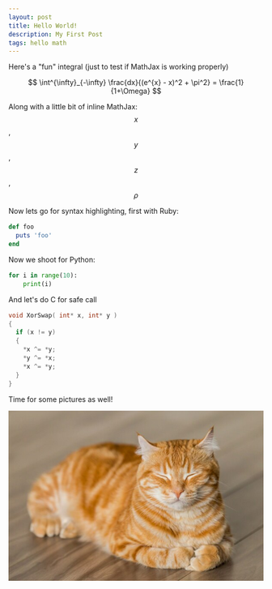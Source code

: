 ```yaml
---
layout: post
title: Hello World!
description: My First Post
tags: hello math
---
```


Here's a "fun" integral (just to test if MathJax is working properly)

$$ \int^{\infty}_{-\infty} \frac{dx}{(e^{x} - x)^2 + \pi^2} = \frac{1}{1+\Omega} $$

Along with a little bit of inline MathJax: $$x$$, $$y$$, $$z$$, $$\rho$$

Now lets go for syntax highlighting, first with Ruby:

```ruby
def foo
  puts 'foo'
end
```
Now we shoot for Python:

```python
for i in range(10):
    print(i)
```

And let's do C for safe call

```c
void XorSwap( int* x, int* y ) 
{
  if (x != y)
  {
    *x ^= *y;
    *y ^= *x;
    *x ^= *y;
  }
}
```

Time for some pictures as well!

![A sleeping cat](/images/sleeping_cat.jpg)